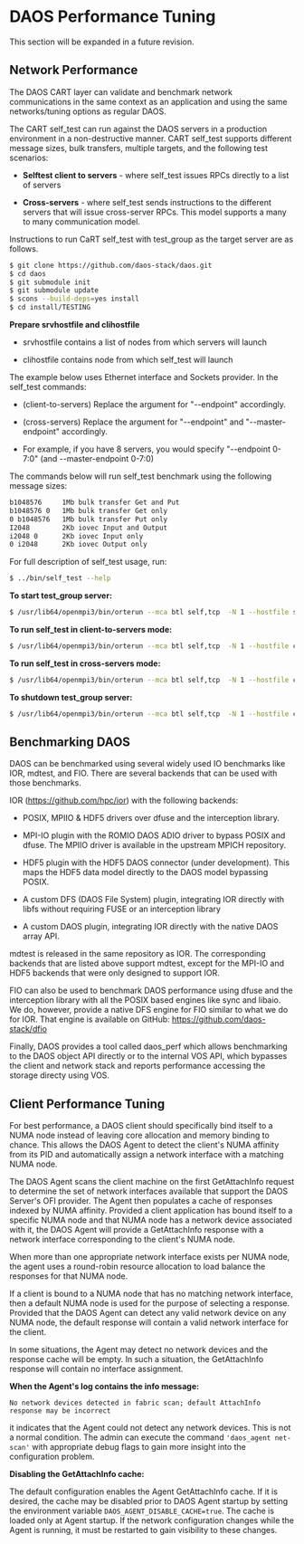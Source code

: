 # DAOS Performance Tuning

This section will be expanded in a future revision.

## Network Performance

The DAOS CART layer can validate and benchmark network communications in the
same context as an application and using the same networks/tuning options as
regular DAOS.

The CART self_test can run against the DAOS servers in a production environment
in a non-destructive manner. CART self_test supports different message sizes,
bulk transfers, multiple targets, and the following test scenarios:

-   **Selftest client to servers** - where self_test issues RPCs directly
    to a list of servers

-   **Cross-servers** - where self_test sends instructions to the different
    servers that will issue cross-server RPCs. This model supports a
    many to many communication model.

Instructions to run CaRT self_test with test_group as the target server are as follows.

```bash
$ git clone https://github.com/daos-stack/daos.git
$ cd daos
$ git submodule init
$ git submodule update
$ scons --build-deps=yes install
$ cd install/TESTING
```

**Prepare srvhostfile and clihostfile**

-   srvhostfile contains a list of nodes from which servers will launch

-   clihostfile contains node from which self_test will launch

The example below uses Ethernet interface and Sockets provider.
In the self_test commands:

-   (client-to-servers) Replace the argument for "--endpoint" accordingly.

-   (cross-servers)     Replace the argument for "--endpoint" and "--master-endpoint" accordingly.

-   For example, if you have 8 servers, you would specify "--endpoint 0-7:0" (and --master-endpoint 0-7:0)

The commands below will run self_test benchmark using the following message sizes:
```bash
b1048576     1Mb bulk transfer Get and Put
b1048576 0   1Mb bulk transfer Get only
0 b1048576   1Mb bulk transfer Put only
I2048        2Kb iovec Input and Output
i2048 0      2Kb iovec Input only
0 i2048      2Kb iovec Output only
```

For full description of self_test usage, run:
```bash
$ ../bin/self_test --help
```

**To start test_group server:**
```bash
$ /usr/lib64/openmpi3/bin/orterun --mca btl self,tcp  -N 1 --hostfile srvhostfile --output-filename testLogs/ -x D_LOG_FILE=testLogs/test_group_srv.log -x D_LOG_FILE_APPEND_PID=1 -x D_LOG_MASK=WARN -x CRT_PHY_ADDR_STR=ofi+sockets -x OFI_INTERFACE=eth0 -x CRT_CTX_SHARE_ADDR=0 -x CRT_CTX_NUM=16  ../bin/crt_launch -e tests/test_group_np_srv --name self_test_srv_grp --cfg_path=. &
```

**To run self_test in client-to-servers mode:**
```bash
$ /usr/lib64/openmpi3/bin/orterun --mca btl self,tcp  -N 1 --hostfile clihostfile --output-filename testLogs/ -x D_LOG_FILE=testLogs/self_test.log -x D_LOG_FILE_APPEND_PID=1 -x D_LOG_MASK=WARN -x CRT_PHY_ADDR_STR=ofi+sockets -x OFI_INTERFACE=eth0 -x CRT_CTX_SHARE_ADDR=0 -x CRT_CTX_NUM=16  ../bin/self_test --group-name self_test_srv_grp --endpoint 0-<MAX_SERVER-1>:0 --message-sizes "b1048576,b1048576 0,0 b1048576,i2048,i2048 0,0 i2048" --max-inflight-rpcs 16 --repetitions 100 -t -n -p .
```

**To run self_test in cross-servers mode:**
```bash
$ /usr/lib64/openmpi3/bin/orterun --mca btl self,tcp  -N 1 --hostfile clihostfile --output-filename testLogs/ -x D_LOG_FILE=testLogs/self_test.log -x D_LOG_FILE_APPEND_PID=1 -x D_LOG_MASK=WARN -x CRT_PHY_ADDR_STR=ofi+sockets -x OFI_INTERFACE=eth0 -x CRT_CTX_SHARE_ADDR=0 -x CRT_CTX_NUM=16  ../bin/self_test --group-name self_test_srv_grp --endpoint 0-<MAX_SERVER-1>:0 --master-endpoint 0-<MAX_SERVER-1>:0 --message-sizes "b1048576,b1048576 0,0 b1048576,i2048,i2048 0,0 i2048" --max-inflight-rpcs 16 --repetitions 100 -t -n -p .
```

**To shutdown test_group server:**
```bash
$ /usr/lib64/openmpi3/bin/orterun --mca btl self,tcp  -N 1 --hostfile clihostfile --output-filename testLogs/ -x D_LOG_FILE=testLogs/test_group_cli.log -x D_LOG_FILE_APPEND_PID=1 -x D_LOG_MASK=WARN -x CRT_PHY_ADDR_STR=ofi+sockets -x OFI_INTERFACE=eth0 -x CRT_CTX_SHARE_ADDR=0  tests/test_group_np_cli --name client-group --attach_to self_test_srv_grp --shut_only --cfg_path=.
```

## Benchmarking DAOS

DAOS can be benchmarked using several widely used IO benchmarks like IOR,
mdtest, and FIO. There are several backends that can be used with those
benchmarks.

IOR (https://github.com/hpc/ior) with the following backends:

-   POSIX, MPIIO & HDF5 drivers over dfuse and the interception library.

-   MPI-IO plugin with the ROMIO DAOS ADIO driver to bypass POSIX and dfuse. The
    MPIIO driver is available in the upstream MPICH repository.

-   HDF5 plugin with the HDF5 DAOS connector (under development). This maps the
    HDF5 data model directly to the DAOS model bypassing POSIX.

-   A custom DFS (DAOS File System) plugin, integrating IOR directly with libfs
    without requiring FUSE or an interception library

-   A custom DAOS plugin, integrating IOR directly with the native DAOS
    array API.

mdtest is released in the same repository as IOR. The corresponding backends that are
listed above support mdtest, except for the MPI-IO and HDF5 backends that were
only designed to support IOR.

FIO can also be used to benchmark DAOS performance using dfuse and the
interception library with all the POSIX based engines like sync and libaio. We
do, however, provide a native DFS engine for FIO similar to what we do for
IOR. That engine is available on GitHub: https://github.com/daos-stack/dfio

Finally, DAOS provides a tool called daos_perf which allows benchmarking to the
DAOS object API directly or to the internal VOS API, which bypasses the client
and network stack and reports performance accessing the storage directy using
VOS.

## Client Performance Tuning

For best performance, a DAOS client should specifically bind itself to a NUMA
node instead of leaving core allocation and memory binding to chance.  This
allows the DAOS Agent to detect the client's NUMA affinity from its PID and
automatically assign a network interface with a matching NUMA node.

The DAOS Agent scans the client machine on the first GetAttachInfo request to
determine the set of network interfaces available that support the DAOS Server's
OFI provider.  The Agent then populates a cache of responses indexed by NUMA
affinity.  Provided a client application has bound itself to a specific NUMA
node and that NUMA node has a network device associated with it, the DAOS Agent
will provide a GetAttachInfo response with a network interface corresponding to
the client's NUMA node.

When more than one appropriate network interface exists per NUMA node, the agent
uses a round-robin resource allocation to load balance the responses for that
NUMA node.

If a client is bound to a NUMA node that has no matching network interface, then
a default NUMA node is used for the purpose of selecting a response.  Provided
that the DAOS Agent can detect any valid network device on any NUMA node, the
default response will contain a valid network interface for the client.

In some situations, the Agent may detect no network devices and the response
cache will be empty.  In such a situation, the GetAttachInfo response will
contain no interface assignment.

**When the Agent's log contains the info message:**
```
No network devices detected in fabric scan; default AttachInfo response may be incorrect
```

it indicates that the Agent could not detect any network devices.  This is not
a normal condition.  The admin can execute the command
```'daos_agent net-scan'``` with appropriate debug flags to gain more insight
into the configuration problem.

**Disabling the GetAttachInfo cache:**

The default configuration enables the Agent GetAttachInfo cache.  If it is
desired, the cache may be disabled prior to DAOS Agent startup by setting the
environment variable ```DAOS_AGENT_DISABLE_CACHE=true```.  The cache is loaded
only at Agent startup.  If the network configuration changes while the Agent is
running, it must be restarted to gain visibility to these changes.
